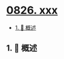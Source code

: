 # [0826. xxx](https://github.com/Tdahuyou/TNotes.leetcode/tree/main/notes/0826.%20xxx)

<!-- region:toc -->

- [1. 📝 概述](#1--概述)

<!-- endregion:toc -->

## 1. 📝 概述
